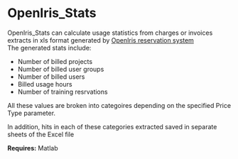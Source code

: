 # OpenIris_Stats

OpenIris_Stats can calculate usage statistics from charges or invoices extracts in xls format generated by <a href="https://www.openiris.io/">OpenIris reservation system</a><br>
The generated stats include:
- Number of billed projects
- Number of billed user groups
- Number of billed users
- Billed usage hours
- Number of training resrvations

All these values are broken into categoires depending on the specified Price Type parameter.

In addition, hits in each of these categories extracted saved in separate sheets of the Excel file

<b>Requires:</b> Matlab
